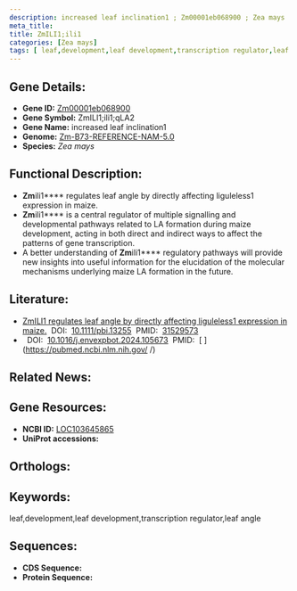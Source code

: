 ```yaml
---
description: increased leaf inclination1 ; Zm00001eb068900 ; Zea mays
meta_title:
title: ZmILI1;ili1
categories: [Zea mays]
tags: [ leaf,development,leaf development,transcription regulator,leaf angle ]
---
```


## Gene Details:
- **Gene ID:**	[Zm00001eb068900]()
- **Gene Symbol:** ZmILI1;ili1;qLA2
- **Gene Name:** increased leaf inclination1
- **Genome:** [Zm-B73-REFERENCE-NAM-5.0]()
- **Species:** *Zea mays*

## Functional Description:
   - **Zm**ili1**** regulates leaf angle by directly affecting liguleless1 expression in maize.
   - **Zm**ili1**** is a central regulator of multiple signalling and developmental pathways related to LA formation during maize development, acting in both direct and indirect ways to affect the patterns of gene transcription.
   - A better understanding of **Zm**ili1**** regulatory pathways will provide new insights into useful information for the elucidation of the molecular mechanisms underlying maize LA formation in the future.

## Literature:
   - [ZmILI1 regulates leaf angle by directly affecting liguleless1 expression in maize.]( https://onlinelibrary.wiley.com/doi/10.1111/pbi.13255)&nbsp;&nbsp;DOI:&nbsp;&nbsp;[10.1111/pbi.13255](https://onlinelibrary.wiley.com/doi/10.1111/pbi.13255)&nbsp;&nbsp;PMID:&nbsp;&nbsp;[31529573](https://pubmed.ncbi.nlm.nih.gov/31529573/)
   - []( https://papers.ssrn.com/sol3/papers.cfm?abstract_id=4587252)&nbsp;&nbsp;DOI:&nbsp;&nbsp;[10.1016/j.envexpbot.2024.105673](https://papers.ssrn.com/sol3/papers.cfm?abstract_id=4587252)&nbsp;&nbsp;PMID:&nbsp;&nbsp;[ ](https://pubmed.ncbi.nlm.nih.gov/ /)

## Related News:

## Gene Resources:
- **NCBI ID:** [LOC103645865](https://www.ncbi.nlm.nih.gov/gene/?term=LOC103645865)
- **UniProt accessions:** [](https://www.uniprot.org/uniprotkb//entry)

## Orthologs:

## Keywords:
leaf,development,leaf development,transcription regulator,leaf angle

## Sequences:
- **CDS Sequence:**
- **Protein Sequence:**
